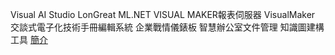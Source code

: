 

Visual AI Studio 
LonGreat ML.NET 
VISUAL MAKER報表伺服器
VisualMaker
交談式電子化技術手冊編輯系統
企業戰情儀錶板
智慧辦公室文件管理
知識圖建構工具
[簡介](/CHT/Introduction.pdf)
